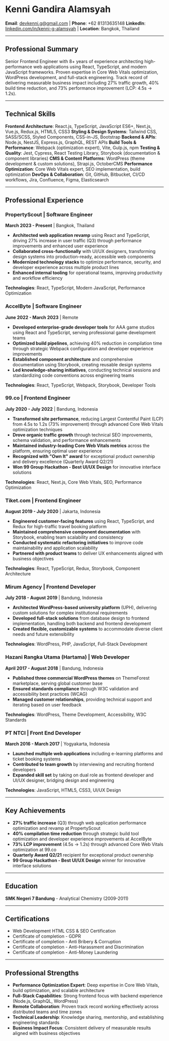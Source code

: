# Kenni Gandira Alamsyah

**Email**: devkenni.g@gmail.com | **Phone**: +62 81313635148
**LinkedIn**: [linkedin.com/in/kenni-g-alamsyah](https://www.linkedin.com/in/kenni-g-alamsyah) | **Location**: Bangkok, Thailand

---

## Professional Summary

Senior Frontend Engineer with 8+ years of experience architecting high-performance web applications using React, TypeScript, and modern JavaScript frameworks. Proven expertise in Core Web Vitals optimization, WordPress development, and full-stack engineering. Track record of delivering measurable business impact including 27% traffic growth, 40% build time reduction, and 73% performance improvement (LCP: 4.5s → 1.2s).

---

## Technical Skills

**Frontend Architecture**: React.js, TypeScript, JavaScript ES6+, Next.js, Vue.js, Redux.js, HTML5, CSS3
**Styling & Design Systems**: Tailwind CSS, SASS/SCSS, Styled Components, CSS-in-JS, Bootstrap
**Backend & APIs**: Node.js, NestJS, Express.js, GraphQL, REST APIs
**Build Tools & Performance**: Webpack (optimization expert), Vite, Gulp.js, npm
**Testing & Quality**: Jest, Cypress, React Testing Library, Storybook (documentation & component libraries)
**CMS & Content Platforms**: WordPress (theme development & custom solutions), Strapi.js, OctoberCMS
**Performance Optimization**: Core Web Vitals expert, SEO implementation, build optimization
**DevOps & Collaboration**: Git, GitHub, Bitbucket, CI/CD workflows, Jira, Confluence, Figma, Elasticsearch

---

## Professional Experience

### PropertyScout | Software Engineer
**March 2023 - Present** | Bangkok, Thailand

- **Architected web application revamp** using React and TypeScript, driving 27% increase in user traffic (Q3) through performance improvements and enhanced user experience
- **Collaborated cross-functionally** with UI/UX designers, transforming design systems into production-ready, accessible web components
- **Modernized technology stacks** to optimize performance, security, and developer experience across multiple product lines
- **Enhanced internal tooling** for operational teams, improving productivity and workflow efficiency

**Technologies**: React, TypeScript, Modern JavaScript, Performance Optimization

### AccelByte | Software Engineer
**June 2022 - March 2023** | Remote

- **Developed enterprise-grade developer tools** for AAA game studios using React and TypeScript, serving professional game development teams
- **Optimized build pipelines**, achieving 40% reduction in compilation time through strategic Webpack configuration and developer experience improvements
- **Established component architecture** and comprehensive documentation using Storybook, creating reusable design systems
- **Led knowledge-sharing initiatives**, conducting technical sessions and standardizing code conventions across engineering teams

**Technologies**: React, TypeScript, Webpack, Storybook, Developer Tools

### 99.co | Frontend Engineer
**July 2020 - July 2022** | Bandung, Indonesia

- **Transformed site performance**, reducing Largest Contentful Paint (LCP) from 4.5s to 1.2s (73% improvement) through advanced Core Web Vitals optimization techniques
- **Drove organic traffic growth** through technical SEO improvements, schema validation, and performance enhancements
- **Maintained industry-leading Core Web Vitals metrics** across the platform, ensuring optimal user experience
- **Recognized with "Own It" award** for exceptional product ownership and delivery excellence (Quarterly Award Q2/21)
- **Won 99 Group Hackathon - Best UI/UX Design** for innovative interface solutions

**Technologies**: React, Next.js, Core Web Vitals, SEO, Performance Optimization

### Tiket.com | Frontend Engineer
**August 2019 - July 2020** | Jakarta, Indonesia

- **Engineered customer-facing features** using React, TypeScript, and Redux for high-traffic travel booking platform
- **Maintained comprehensive component documentation** with Storybook, enabling team scalability and consistency
- **Conducted systematic refactoring initiatives** to improve code maintainability and application scalability
- **Partnered with product teams** to deliver UX enhancements aligned with business objectives

**Technologies**: React, TypeScript, Redux, Storybook, Component Architecture

### Mirum Agency | Frontend Developer
**July 2018 - August 2019** | Bandung, Indonesia

- **Architected WordPress-based university platform** (UPH), delivering custom solutions for complex institutional requirements
- **Developed full-stack solutions** from database design to frontend implementation, handling both backend and frontend development
- **Created flexible, customizable systems** to accommodate diverse client needs and future extensibility

**Technologies**: WordPress, PHP, JavaScript, Full-Stack Development

### Hazani Rangka Utama (Hartama) | Web Developer
**April 2017 - August 2018** | Bandung, Indonesia

- **Published three commercial WordPress themes** on ThemeForest marketplace, serving global customer base
- **Ensured standards compliance** through W3C validation and accessibility best practices (WCAG)
- **Managed customer relationships**, providing technical support and iterating based on user feedback

**Technologies**: WordPress, Theme Development, Accessibility, W3C Standards

### PT NTCI | Front End Developer
**March 2016 - March 2017** | Yogyakarta, Indonesia

- **Launched multiple web applications** including e-learning platforms and ticket booking systems
- **Contributed to team growth** by interviewing and recruiting frontend developers
- **Expanded skill set** by taking on dual role as frontend developer and UI/UX designer, bridging design and engineering

**Technologies**: JavaScript, HTML5, CSS3, UI/UX Design

---

## Key Achievements

- **27% traffic increase** (Q3) through web application performance optimization and revamp at PropertyScout
- **40% compilation time reduction** through strategic build tool optimization and developer experience improvements at AccelByte
- **73% LCP improvement** (4.5s → 1.2s) through advanced Core Web Vitals optimization at 99.co
- **Quarterly Award Q2/21** recipient for exceptional product ownership
- **99 Group Hackathon - Best UI/UX Design** winner for innovative interface solutions

---

## Education

**SMK Negeri 7 Bandung** - Analytical Chemistry (2009-2011)

---

## Certifications

- Web Development HTML CSS & SEO Certification
- Certificate of completion - GDPR
- Certificate of completion - Anti Bribery & Corruption
- Certificate of completion - Anti-Harassment and Discrimination
- Certificate of completion - Anti-Money Laundering

---

## Professional Strengths

- **Performance Optimization Expert**: Deep expertise in Core Web Vitals, build optimization, and scalable architecture
- **Full-Stack Capabilities**: Strong frontend focus with backend experience (Node.js, GraphQL, WordPress)
- **Remote Collaboration**: Proven track record working effectively across distributed teams and time zones
- **Technical Leadership**: Knowledge sharing, mentorship, and establishing engineering standards
- **Business Impact Focus**: Consistent delivery of measurable results aligned with business objectives
